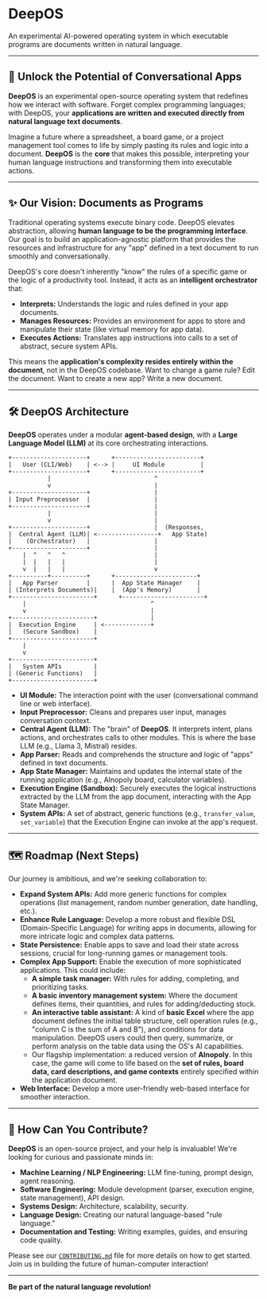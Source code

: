 # DeepOS
An experimental AI-powered operating system in which executable programs are documents written in natural language.

-----


## 🚀 Unlock the Potential of Conversational Apps

**DeepOS** is an experimental open-source operating system that redefines how we interact with software. Forget complex programming languages; with DeepOS, your **applications are written and executed directly from natural language text documents**.

Imagine a future where a spreadsheet, a board game, or a project management tool comes to life by simply pasting its rules and logic into a document. **DeepOS** is the **core** that makes this possible, interpreting your human language instructions and transforming them into executable actions.

-----

## ✨ Our Vision: Documents as Programs

Traditional operating systems execute binary code. DeepOS elevates abstraction, allowing **human language to be the programming interface**. Our goal is to build an application-agnostic platform that provides the resources and infrastructure for any "app" defined in a text document to run smoothly and conversationally.

DeepOS's core doesn't inherently "know" the rules of a specific game or the logic of a productivity tool. Instead, it acts as an **intelligent orchestrator** that:

  * **Interprets:** Understands the logic and rules defined in your app documents.
  * **Manages Resources:** Provides an environment for apps to store and manipulate their state (like virtual memory for app data).
  * **Executes Actions:** Translates app instructions into calls to a set of abstract, secure system APIs.

This means the **application's complexity resides entirely within the document**, not in the DeepOS codebase. Want to change a game rule? Edit the document. Want to create a new app? Write a new document.

-----

## 🛠️ DeepOS Architecture

**DeepOS** operates under a modular **agent-based design**, with a **Large Language Model (LLM)** at its core orchestrating interactions.

```
+---------------------+      +------------------------+
|   User (CLI/Web)    | <--> |     UI Module          |
+---------------------+      +------------------------+
           |                             ^
           v                             |
+---------------------+                  |
| Input Preprocessor  |                  |
+---------------------+                  |
           |                             |
           v                             |
+---------------------+                  |  (Responses,
|  Central Agent (LLM)| <-----------------+   App State)
|    (Orchestrator)   |                  |
+---------------------+                  |
    |  ^   ^   ^                         |
    |  |   |   |                         |
    v  |   |   |                         v
+----------+----------+      +-----------------------+
|   App Parser        |      |  App State Manager    |
| (Interprets Documents)|    |  (App's Memory)       |
+-----------------------+      +-----------------------+
    |                                   ^
    v                                   |
+-----------------------+               |
|  Execution Engine     | <-------------+
|   (Secure Sandbox)    |
+-----------------------+
    |
    v
+-----------------------+
|   System APIs         |
| (Generic Functions)   |
+-----------------------+
```

  * **UI Module:** The interaction point with the user (conversational command line or web interface).
  * **Input Preprocessor:** Cleans and prepares user input, manages conversation context.
  * **Central Agent (LLM):** The "brain" of **DeepOS**. It interprets intent, plans actions, and orchestrates calls to other modules. This is where the base LLM (e.g., Llama 3, Mistral) resides.
  * **App Parser:** Reads and comprehends the structure and logic of "apps" defined in text documents.
  * **App State Manager:** Maintains and updates the internal state of the running application (e.g., AInopoly board, calculator variables).
  * **Execution Engine (Sandbox):** Securely executes the logical instructions extracted by the LLM from the app document, interacting with the App State Manager.
  * **System APIs:** A set of abstract, generic functions (e.g., `transfer_value`, `set_variable`) that the Execution Engine can invoke at the app's request.

-----

## 🗺️ Roadmap (Next Steps)

Our journey is ambitious, and we're seeking collaboration to:

  * **Expand System APIs:** Add more generic functions for complex operations (list management, random number generation, date handling, etc.).
  * **Enhance Rule Language:** Develop a more robust and flexible DSL (Domain-Specific Language) for writing apps in documents, allowing for more intricate logic and complex data patterns.
  * **State Persistence:** Enable apps to save and load their state across sessions, crucial for long-running games or management tools.
  * **Complex App Support:** Enable the execution of more sophisticated applications. This could include:
      * **A simple task manager:** With rules for adding, completing, and prioritizing tasks.
      * **A basic inventory management system:** Where the document defines items, their quantities, and rules for adding/deducting stock.
      * **An interactive table assistant:** A kind of **basic Excel** where the app document defines the initial table structure, cell operation rules (e.g., "column C is the sum of A and B"), and conditions for data manipulation. DeepOS users could then query, summarize, or perform analysis on the table data using the OS's AI capabilities.
      * Our flagship implementation: a reduced version of **AInopoly**. In this case, the game will come to life based on the **set of rules, board data, card descriptions, and game contexts** entirely specified within the application document.
  * **Web Interface:** Develop a more user-friendly web-based interface for smoother interaction.

-----

## 🤝 How Can You Contribute?

**DeepOS** is an open-source project, and your help is invaluable\! We're looking for curious and passionate minds in:

  * **Machine Learning / NLP Engineering:** LLM fine-tuning, prompt design, agent reasoning.
  * **Software Engineering:** Module development (parser, execution engine, state management), API design.
  * **Systems Design:** Architecture, scalability, security.
  * **Language Design:** Creating our natural language-based "rule language."
  * **Documentation and Testing:** Writing examples, guides, and ensuring code quality.

Please see our [`CONTRIBUTING.md`](https://www.google.com/search?q=CONTRIBUTING.md) file for more details on how to get started. Join us in building the future of human-computer interaction\!

-----

**Be part of the natural language revolution\!**
